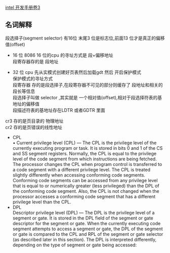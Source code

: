 [intel 开发手册卷3](https://software.intel.com/sites/default/files/managed/a4/60/325384-sdm-vol-3abcd.pdf)   

## 名词解释   
段选择子(segment selector) 有16位 末尾3 位是标志位,前面13 位才是真正的偏移值(offset)  

- 16 位 8086 
16 位的cpu 的寻址方式是 段+偏移地址  
段寄存器存的是 段地址   

- 32 位  cpu 
先从实模式创建好页表然后加载gdt 然后 开启保护模式   
保护模式的寻址方式   
段寄存器 存的是段选择子,在段寄存器不可见的部分则缓存了 段地址和相关的段长等信息     
段选择子叫做 selector ,其实就是 一个相对值(offset),相对于段选择符表的基地址的偏移值  
段描述符表的基地址存在LDTR 或者GDTR 里面  

cr3 存的是页目录的 物理地址  
cr2 存的是页错误的线性地址  

- CPL  
• Current privilege level (CPL) — The CPL is the privilege level of the currently executing program or task. It
is stored in bits 0 and 1 of the CS and SS segment registers. Normally, the CPL is equal to the privilege level of
the code segment from which instructions are being fetched. The processor changes the CPL when program
control is transferred to a code segment with a different privilege level. The CPL is treated slightly differently
when accessing conforming code segments. Conforming code segments can be accessed from any privilege
level that is equal to or numerically greater (less privileged) than the DPL of the conforming code segment.
Also, the CPL is not changed when the processor accesses a conforming code segment that has a different
privilege level than the CPL.
- DPL  
Descriptor privilege level (DPL) — The DPL is the privilege level of a segment or gate. It is stored in the DPL
field of the segment or gate descriptor for the segment or gate. When the currently executing code segment
attempts to access a segment or gate, the DPL of the segment or gate is compared to the CPL and RPL of the
segment or gate selector (as described later in this section). The DPL is interpreted differently, depending on
the type of segment or gate being accessed:


